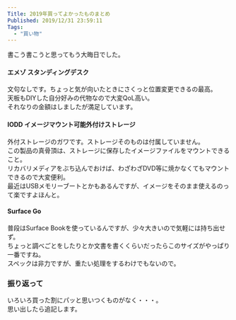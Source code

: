```yaml
---
Title: 2019年買ってよかったものまとめ
Published: 2019/12/31 23:59:11
Tags:
  - "買い物"
---
```

書こう書こうと思ってもう大晦日でした。  

#### エメゾ スタンディングデスク

<?# OEmbed "https://blog.hitsujin.jp/entry/2019/06/23/162330" /?>

文句なしです。ちょっと気が向いたときにさくっと位置変更できるの最高。  
天板もDIYした自分好みの代物なので大変QoL高い。  
それなりの金額はしましたが満足しています。  


#### IODD イメージマウント可能外付けストレージ  

<?# AmazonAffiliate B00S3G12E6 /?>

外付ストレージのガワです。ストレージそのものは付属していません。  
この製品の真骨頂は、ストレージに保存したイメージファイルをマウントできること。  
リカバリメディアをぶち込んでおけば、わざわざDVD等に焼かなくてもマウントできるので大変便利。  
最近はUSBメモリーブートとかもあるんですが、イメージをそのまま使えるのって楽ですよほんと。  

#### Surface Go  

<?# AmazonAffiliate B07MNLPC45 /?>

普段はSurface Bookを使っているんですが、少々大きいので気軽には持ち出せず。  
ちょっと調べごとをしたりとか文書を書くくらいだったらこのサイズがやっぱり一番ですね。  
スペックは非力ですが、重たい処理をするわけでもないので。  

### 振り返って  
いろいろ買った割にパッと思いつくものがなく・・・。  
思い出したら追記します。